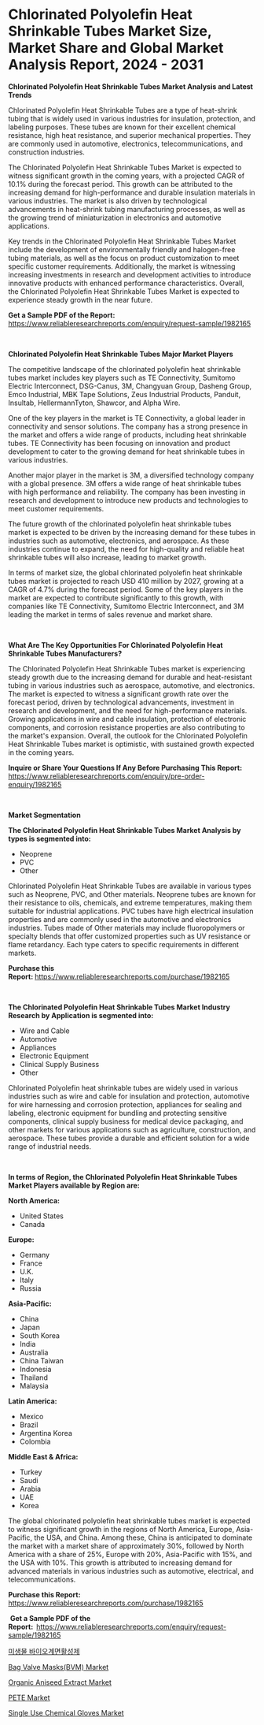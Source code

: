 <p><h1>Chlorinated Polyolefin Heat Shrinkable Tubes Market Size, Market Share and Global Market Analysis Report, 2024 - 2031</h1></p><p><strong>Chlorinated Polyolefin Heat Shrinkable Tubes Market Analysis and Latest Trends</strong></p>
<p><p>Chlorinated Polyolefin Heat Shrinkable Tubes are a type of heat-shrink tubing that is widely used in various industries for insulation, protection, and labeling purposes. These tubes are known for their excellent chemical resistance, high heat resistance, and superior mechanical properties. They are commonly used in automotive, electronics, telecommunications, and construction industries.</p><p>The Chlorinated Polyolefin Heat Shrinkable Tubes Market is expected to witness significant growth in the coming years, with a projected CAGR of 10.1% during the forecast period. This growth can be attributed to the increasing demand for high-performance and durable insulation materials in various industries. The market is also driven by technological advancements in heat-shrink tubing manufacturing processes, as well as the growing trend of miniaturization in electronics and automotive applications.</p><p>Key trends in the Chlorinated Polyolefin Heat Shrinkable Tubes Market include the development of environmentally friendly and halogen-free tubing materials, as well as the focus on product customization to meet specific customer requirements. Additionally, the market is witnessing increasing investments in research and development activities to introduce innovative products with enhanced performance characteristics. Overall, the Chlorinated Polyolefin Heat Shrinkable Tubes Market is expected to experience steady growth in the near future.</p></p>
<p><strong>Get a Sample PDF of the Report:&nbsp;</strong> <a href="https://www.reliableresearchreports.com/enquiry/request-sample/1982165">https://www.reliableresearchreports.com/enquiry/request-sample/1982165</a></p>
<p>&nbsp;</p>
<p><strong>Chlorinated Polyolefin Heat Shrinkable Tubes Major Market Players</strong></p>
<p><p>The competitive landscape of the chlorinated polyolefin heat shrinkable tubes market includes key players such as TE Connectivity, Sumitomo Electric Interconnect, DSG-Canus, 3M, Changyuan Group, Dasheng Group, Emco Industrial, MBK Tape Solutions, Zeus Industrial Products, Panduit, Insultab, HellermannTyton, Shawcor, and Alpha Wire.</p><p>One of the key players in the market is TE Connectivity, a global leader in connectivity and sensor solutions. The company has a strong presence in the market and offers a wide range of products, including heat shrinkable tubes. TE Connectivity has been focusing on innovation and product development to cater to the growing demand for heat shrinkable tubes in various industries.</p><p>Another major player in the market is 3M, a diversified technology company with a global presence. 3M offers a wide range of heat shrinkable tubes with high performance and reliability. The company has been investing in research and development to introduce new products and technologies to meet customer requirements.</p><p>The future growth of the chlorinated polyolefin heat shrinkable tubes market is expected to be driven by the increasing demand for these tubes in industries such as automotive, electronics, and aerospace. As these industries continue to expand, the need for high-quality and reliable heat shrinkable tubes will also increase, leading to market growth.</p><p>In terms of market size, the global chlorinated polyolefin heat shrinkable tubes market is projected to reach USD 410 million by 2027, growing at a CAGR of 4.7% during the forecast period. Some of the key players in the market are expected to contribute significantly to this growth, with companies like TE Connectivity, Sumitomo Electric Interconnect, and 3M leading the market in terms of sales revenue and market share.</p></p>
<p>&nbsp;</p>
<p><strong>What Are The Key Opportunities For Chlorinated Polyolefin Heat Shrinkable Tubes Manufacturers?</strong></p>
<p><p>The Chlorinated Polyolefin Heat Shrinkable Tubes market is experiencing steady growth due to the increasing demand for durable and heat-resistant tubing in various industries such as aerospace, automotive, and electronics. The market is expected to witness a significant growth rate over the forecast period, driven by technological advancements, investment in research and development, and the need for high-performance materials. Growing applications in wire and cable insulation, protection of electronic components, and corrosion resistance properties are also contributing to the market's expansion. Overall, the outlook for the Chlorinated Polyolefin Heat Shrinkable Tubes market is optimistic, with sustained growth expected in the coming years.</p></p>
<p><strong>Inquire or Share Your Questions If Any Before Purchasing This Report:</strong> <a href="https://www.reliableresearchreports.com/enquiry/pre-order-enquiry/1982165">https://www.reliableresearchreports.com/enquiry/pre-order-enquiry/1982165</a></p>
<p>&nbsp;</p>
<p><strong>Market Segmentation</strong></p>
<p><strong>The Chlorinated Polyolefin Heat Shrinkable Tubes Market Analysis by types is segmented into:</strong></p>
<p><ul><li>Neoprene</li><li>PVC</li><li>Other</li></ul></p>
<p><p>Chlorinated Polyolefin Heat Shrinkable Tubes are available in various types such as Neoprene, PVC, and Other materials. Neoprene tubes are known for their resistance to oils, chemicals, and extreme temperatures, making them suitable for industrial applications. PVC tubes have high electrical insulation properties and are commonly used in the automotive and electronics industries. Tubes made of Other materials may include fluoropolymers or specialty blends that offer customized properties such as UV resistance or flame retardancy. Each type caters to specific requirements in different markets.</p></p>
<p><strong>Purchase this Report:&nbsp;</strong><a href="https://www.reliableresearchreports.com/purchase/1982165">https://www.reliableresearchreports.com/purchase/1982165</a></p>
<p>&nbsp;</p>
<p><strong>The Chlorinated Polyolefin Heat Shrinkable Tubes Market Industry Research by Application is segmented into:</strong></p>
<p><ul><li>Wire and Cable</li><li>Automotive</li><li>Appliances</li><li>Electronic Equipment</li><li>Clinical Supply Business</li><li>Other</li></ul></p>
<p><p>Chlorinated Polyolefin heat shrinkable tubes are widely used in various industries such as wire and cable for insulation and protection, automotive for wire harnessing and corrosion protection, appliances for sealing and labeling, electronic equipment for bundling and protecting sensitive components, clinical supply business for medical device packaging, and other markets for various applications such as agriculture, construction, and aerospace. These tubes provide a durable and efficient solution for a wide range of industrial needs.</p></p>
<p>&nbsp;</p>
<p><strong>In terms of Region, the Chlorinated Polyolefin Heat Shrinkable Tubes Market Players available by Region are:</strong></p>
<p>
    <p> <strong> North America: </strong>
        <ul>
            <li>United States</li>
            <li>Canada</li>
        </ul>
        </p> 
    <p> <strong> Europe: </strong>
        <ul>
            <li>Germany</li>
            <li>France</li>
            <li>U.K.</li>
            <li>Italy</li>
            <li>Russia</li>
        </ul>
        </p> 
    <p> <strong> Asia-Pacific: </strong>
        <ul>
            <li>China</li>
            <li>Japan</li>
            <li>South Korea</li>
            <li>India</li>
            <li>Australia</li>
            <li>China Taiwan</li>
            <li>Indonesia</li>
            <li>Thailand</li>
            <li>Malaysia</li>
        </ul>
        </p> 
    <p> <strong> Latin America: </strong>
        <ul>
            <li>Mexico</li>
            <li>Brazil</li>
            <li>Argentina Korea</li>
            <li>Colombia</li>
        </ul>
        </p> 
    <p> <strong> Middle East & Africa: </strong>
        <ul>
            <li>Turkey</li>
            <li>Saudi</li>
            <li>Arabia</li>
            <li>UAE</li>
            <li>Korea</li>
        </ul>
    </p>
    </p>
<p><p>The global chlorinated polyolefin heat shrinkable tubes market is expected to witness significant growth in the regions of North America, Europe, Asia-Pacific, the USA, and China. Among these, China is anticipated to dominate the market with a market share of approximately 30%, followed by North America with a share of 25%, Europe with 20%, Asia-Pacific with 15%, and the USA with 10%. This growth is attributed to increasing demand for advanced materials in various industries such as automotive, electrical, and telecommunications.</p></p>
<p><strong>Purchase this Report: </strong><a href="https://www.reliableresearchreports.com/purchase/1982165">https://www.reliableresearchreports.com/purchase/1982165</a></p>
<p>&nbsp;<strong>Get a Sample PDF of the Report:&nbsp;&nbsp;</strong><a href="https://www.reliableresearchreports.com/enquiry/request-sample/1982165">https://www.reliableresearchreports.com/enquiry/request-sample/1982165</a></p>
<p><strong></strong></p>
<p><p><a href="https://github.com/khytkeqagplkzqvh/Market-Research-Report-List-1/blob/main/8248151184759.md">미생물 바이오계면활성제</a></p><p><a href="https://angry-finch-aaf.notion.site/Bag-Valve-Masks-BVM-Market-Research-Report-The-Key-To-Successful-Business-Strategy-Forecasted-for--59ffcd74b6ea48f081fbe20d9a183610">Bag Valve Masks(BVM) Market</a></p><p><a href="https://issuu.com/reportprime-2/docs/organic-aniseed-extract-market-size-2030.pptx">Organic Aniseed Extract Market</a></p><p><a href="https://view.publitas.com/reportprime-1/pete-market-size-growth-outlook-from-2024-to-2031-projecting-at-markets-trends-analysis-by-application-regional-outlook-and-revenue/">PETE Market</a></p><p><a href="https://faithful-glue-af3.notion.site/Single-Use-Chemical-Gloves-Market-Size-Growing-and-Forecasted-for-period-from-2024-2031-and-provid-4e0dcc22aa8446739a9bbbc6acc727d0">Single Use Chemical Gloves Market</a></p></p>